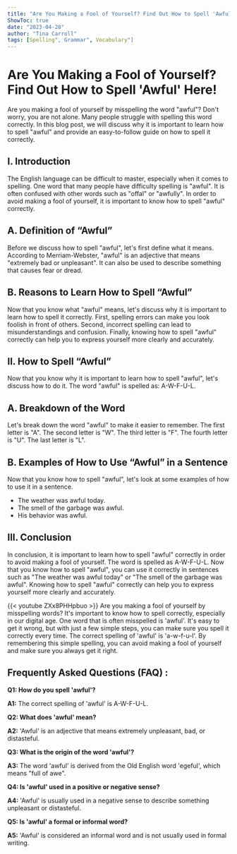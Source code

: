 ```yaml
---
title: "Are You Making a Fool of Yourself? Find Out How to Spell 'Awful' Here!"
ShowToc: true 
date: "2023-04-28"
author: "Tina Carroll" 
tags: [Spelling", Grammar", Vocabulary"]
---
```

# Are You Making a Fool of Yourself? Find Out How to Spell 'Awful' Here!

Are you making a fool of yourself by misspelling the word "awful"? Don't worry, you are not alone. Many people struggle with spelling this word correctly. In this blog post, we will discuss why it is important to learn how to spell "awful" and provide an easy-to-follow guide on how to spell it correctly.

## I. Introduction

The English language can be difficult to master, especially when it comes to spelling. One word that many people have difficulty spelling is "awful". It is often confused with other words such as "offal" or "awfully". In order to avoid making a fool of yourself, it is important to know how to spell "awful" correctly.

## A. Definition of “Awful”

Before we discuss how to spell "awful", let's first define what it means. According to Merriam-Webster, "awful" is an adjective that means "extremely bad or unpleasant". It can also be used to describe something that causes fear or dread.

## B. Reasons to Learn How to Spell “Awful”

Now that you know what "awful" means, let's discuss why it is important to learn how to spell it correctly. First, spelling errors can make you look foolish in front of others. Second, incorrect spelling can lead to misunderstandings and confusion. Finally, knowing how to spell "awful" correctly can help you to express yourself more clearly and accurately.

## II. How to Spell “Awful”

Now that you know why it is important to learn how to spell "awful", let's discuss how to do it. The word "awful" is spelled as: A-W-F-U-L.

## A. Breakdown of the Word

Let's break down the word "awful" to make it easier to remember. The first letter is "A". The second letter is "W". The third letter is "F". The fourth letter is "U". The last letter is "L".

## B. Examples of How to Use “Awful” in a Sentence

Now that you know how to spell "awful", let's look at some examples of how to use it in a sentence.

- The weather was awful today.
- The smell of the garbage was awful.
- His behavior was awful.

## III. Conclusion

In conclusion, it is important to learn how to spell "awful" correctly in order to avoid making a fool of yourself. The word is spelled as A-W-F-U-L. Now that you know how to spell "awful", you can use it correctly in sentences such as "The weather was awful today" or "The smell of the garbage was awful". Knowing how to spell "awful" correctly can help you to express yourself more clearly and accurately.

{{< youtube ZXx8PHHpbuo >}} 
Are you making a fool of yourself by misspelling words? It's important to know how to spell correctly, especially in our digital age. One word that is often misspelled is 'awful'. It's easy to get it wrong, but with just a few simple steps, you can make sure you spell it correctly every time. The correct spelling of 'awful' is 'a-w-f-u-l'. By remembering this simple spelling, you can avoid making a fool of yourself and make sure you always get it right.

## Frequently Asked Questions (FAQ) :
**Q1: How do you spell 'awful'?**

**A1:** The correct spelling of 'awful' is A-W-F-U-L.

**Q2: What does 'awful' mean?**

**A2:** 'Awful' is an adjective that means extremely unpleasant, bad, or distasteful.

**Q3: What is the origin of the word 'awful'?**

**A3:** The word 'awful' is derived from the Old English word 'egeful', which means "full of awe".

**Q4: Is 'awful' used in a positive or negative sense?**

**A4:** 'Awful' is usually used in a negative sense to describe something unpleasant or distasteful.

**Q5: Is 'awful' a formal or informal word?**

**A5:** 'Awful' is considered an informal word and is not usually used in formal writing.





